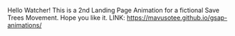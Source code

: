 Hello Watcher! This is a 2nd Landing Page Animation for a fictional Save Trees Movement. Hope you like it.
LINK: https://mavusotee.github.io/gsap-animations/
